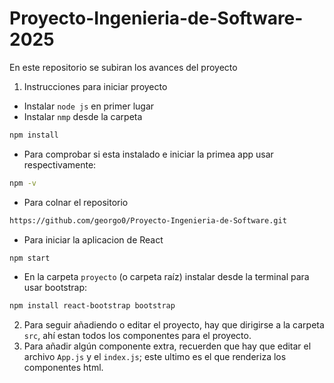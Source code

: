 # Proyecto-Ingenieria-de-Software-2025
En este repositorio se subiran los avances del proyecto


1. Instrucciones para iniciar proyecto
* Instalar `node js` en primer lugar
* Instalar `nmp` desde la carpeta
```bash
npm install
```
* Para comprobar si esta instalado e iniciar la primea app usar respectivamente:
```bash
npm -v
```
* Para colnar el repositorio
 ```bash
https://github.com/georgo0/Proyecto-Ingenieria-de-Software.git
``` 
* Para iniciar la aplicacion de React
```bash
npm start
```

* En la carpeta `proyecto` (o carpeta raíz) instalar desde la terminal para usar bootstrap:
```bash
npm install react-bootstrap bootstrap
```

2. Para seguir añadiendo o editar el proyecto, hay que dirigirse a la carpeta `src`, ahí estan todos los componentes para el proyecto.
3. Para añadir algún componente extra, recuerden que hay que editar el archivo `App.js` y el `index.js`; este ultimo es el que renderiza los componentes html.
